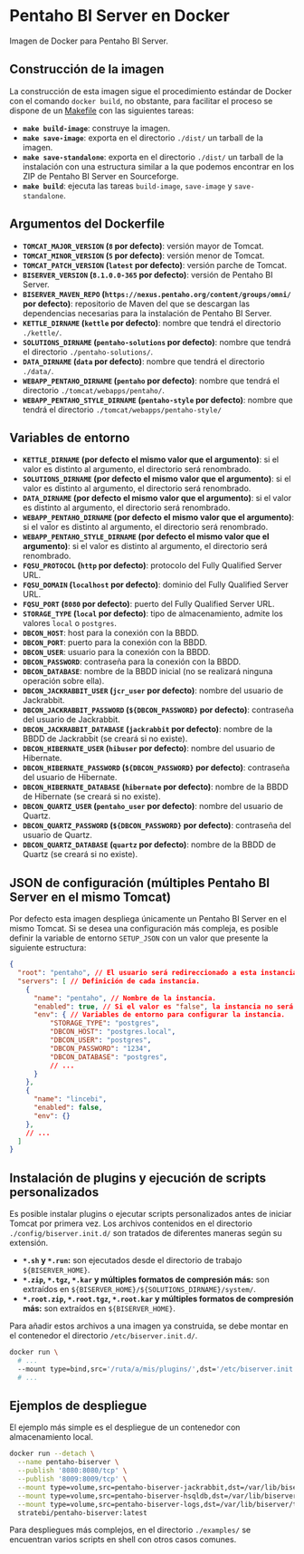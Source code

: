 # Pentaho BI Server en Docker

Imagen de Docker para Pentaho BI Server.

## Construcción de la imagen

La construcción de esta imagen sigue el procedimiento estándar de Docker con el comando `docker build`, no obstante, para facilitar el proceso se
dispone de un [Makefile](https://en.wikipedia.org/wiki/Makefile) con las siguientes tareas:

 * **`make build-image`**: construye la imagen.
 * **`make save-image`**: exporta en el directorio `./dist/` un tarball de la imagen.
 * **`make save-standalone`**: exporta en el directorio `./dist/` un tarball de la instalación con una estructura similar a la que podemos encontrar
   en los ZIP de Pentaho BI Server en Sourceforge.
 * **`make build`**: ejecuta las tareas `build-image`, `save-image` y `save-standalone`.

## Argumentos del Dockerfile

 * **`TOMCAT_MAJOR_VERSION` (`8` por defecto)**: versión mayor de Tomcat.
 * **`TOMCAT_MINOR_VERSION` (`5` por defecto)**: versión menor de Tomcat.
 * **`TOMCAT_PATCH_VERSION` (`latest` por defecto)**: versión parche de Tomcat.
 * **`BISERVER_VERSION` (`8.1.0.0-365` por defecto)**: versión de Pentaho BI Server.
 * **`BISERVER_MAVEN_REPO` (`https://nexus.pentaho.org/content/groups/omni/` por defecto)**: repositorio de Maven del que se descargan las
   dependencias necesarias para la instalación de Pentaho BI Server.
 * **`KETTLE_DIRNAME` (`kettle` por defecto)**: nombre que tendrá el directorio `./kettle/`.
 * **`SOLUTIONS_DIRNAME` (`pentaho-solutions` por defecto)**: nombre que tendrá el directorio `./pentaho-solutions/`.
 * **`DATA_DIRNAME` (`data` por defecto)**: nombre que tendrá el directorio `./data/`.
 * **`WEBAPP_PENTAHO_DIRNAME` (`pentaho` por defecto)**: nombre que tendrá el directorio `./tomcat/webapps/pentaho/`.
 * **`WEBAPP_PENTAHO_STYLE_DIRNAME` (`pentaho-style` por defecto)**: nombre que tendrá el directorio `./tomcat/webapps/pentaho-style/`

## Variables de entorno

 * **`KETTLE_DIRNAME` (por defecto el mismo valor que el argumento)**: si el valor es distinto al argumento, el directorio será renombrado.
 * **`SOLUTIONS_DIRNAME` (por defecto el mismo valor que el argumento)**: si el valor es distinto al argumento, el directorio será renombrado.
 * **`DATA_DIRNAME` (por defecto el mismo valor que el argumento)**: si el valor es distinto al argumento, el directorio será renombrado.
 * **`WEBAPP_PENTAHO_DIRNAME` (por defecto el mismo valor que el argumento)**: si el valor es distinto al argumento, el directorio será renombrado.
 * **`WEBAPP_PENTAHO_STYLE_DIRNAME` (por defecto el mismo valor que el argumento)**: si el valor es distinto al argumento, el directorio será
   renombrado.
 * **`FQSU_PROTOCOL` (`http` por defecto)**: protocolo del Fully Qualified Server URL.
 * **`FQSU_DOMAIN` (`localhost` por defecto)**: dominio del Fully Qualified Server URL.
 * **`FQSU_PORT` (`8080` por defecto)**: puerto del Fully Qualified Server URL.
 * **`STORAGE_TYPE` (`local` por defecto)**: tipo de almacenamiento, admite los valores `local` o `postgres`.
 * **`DBCON_HOST`**: host para la conexión con la BBDD.
 * **`DBCON_PORT`**: puerto para la conexión con la BBDD.
 * **`DBCON_USER`**: usuario para la conexión con la BBDD.
 * **`DBCON_PASSWORD`**: contraseña para la conexión con la BBDD.
 * **`DBCON_DATABASE`**: nombre de la BBDD inicial (no se realizará ninguna operación sobre ella).
 * **`DBCON_JACKRABBIT_USER` (`jcr_user` por defecto)**: nombre del usuario de Jackrabbit.
 * **`DBCON_JACKRABBIT_PASSWORD` (`${DBCON_PASSWORD}` por defecto)**: contraseña del usuario de Jackrabbit.
 * **`DBCON_JACKRABBIT_DATABASE` (`jackrabbit` por defecto)**: nombre de la BBDD de Jackrabbit (se creará si no existe).
 * **`DBCON_HIBERNATE_USER` (`hibuser` por defecto)**: nombre del usuario de Hibernate.
 * **`DBCON_HIBERNATE_PASSWORD` (`${DBCON_PASSWORD}` por defecto)**: contraseña del usuario de Hibernate.
 * **`DBCON_HIBERNATE_DATABASE` (`hibernate` por defecto)**: nombre de la BBDD de Hibernate (se creará si no existe).
 * **`DBCON_QUARTZ_USER` (`pentaho_user` por defecto)**: nombre del usuario de Quartz.
 * **`DBCON_QUARTZ_PASSWORD` (`${DBCON_PASSWORD}` por defecto)**: contraseña del usuario de Quartz.
 * **`DBCON_QUARTZ_DATABASE` (`quartz` por defecto)**: nombre de la BBDD de Quartz (se creará si no existe).

## JSON de configuración (múltiples Pentaho BI Server en el mismo Tomcat)

Por defecto esta imagen despliega únicamente un Pentaho BI Server en el mismo Tomcat. Si se desea una configuración más compleja, es posible definir
la variable de entorno `SETUP_JSON` con un valor que presente la siguiente estructura:

```json
{
  "root": "pentaho", // El usuario será redireccionado a esta instancia si accede desde la raíz.
  "servers": [ // Definición de cada instancia.
    {
      "name": "pentaho", // Nombre de la instancia.
      "enabled": true, // Si el valor es "false", la instancia no será configurada.
      "env": { // Variables de entorno para configurar la instancia.
          "STORAGE_TYPE": "postgres",
          "DBCON_HOST": "postgres.local",
          "DBCON_USER": "postgres",
          "DBCON_PASSWORD": "1234",
          "DBCON_DATABASE": "postgres",
          // ...
      }
    },
    {
      "name": "lincebi",
      "enabled": false,
      "env": {}
    },
    // ...
  ]
}
```

## Instalación de plugins y ejecución de scripts personalizados

Es posible instalar plugins o ejecutar scripts personalizados antes de iniciar Tomcat por primera vez. Los archivos contenidos en el directorio
`./config/biserver.init.d/` son tratados de diferentes maneras según su extensión.

 * **`*.sh` y `*.run`:** son ejecutados desde el directorio de trabajo `${BISERVER_HOME}`.
 * **`*.zip`, `*.tgz`, `*.kar` y múltiples formatos de compresión más:** son extraídos en `${BISERVER_HOME}/${SOLUTIONS_DIRNAME}/system/`.
 * **`*.root.zip`, `*.root.tgz`, `*.root.kar` y múltiples formatos de compresión más:** son extraídos en `${BISERVER_HOME}`.

Para añadir estos archivos a una imagen ya construida, se debe montar en el contenedor el directorio `/etc/biserver.init.d/`.

```sh
docker run \
  # ...
  --mount type=bind,src='/ruta/a/mis/plugins/',dst='/etc/biserver.init.d/',ro \
  # ...
```

## Ejemplos de despliegue

El ejemplo más simple es el despliegue de un contenedor con almacenamiento local.

```sh
docker run --detach \
  --name pentaho-biserver \
  --publish '8080:8080/tcp' \
  --publish '8009:8009/tcp' \
  --mount type=volume,src=pentaho-biserver-jackrabbit,dst=/var/lib/biserver/pentaho-solutions/system/jackrabbit/repository/ \
  --mount type=volume,src=pentaho-biserver-hsqldb,dst=/var/lib/biserver/data/hsqldb/ \
  --mount type=volume,src=pentaho-biserver-logs,dst=/var/lib/biserver/tomcat/logs/ \
  stratebi/pentaho-biserver:latest
```

Para despliegues más complejos, en el directorio `./examples/` se encuentran varios scripts en shell con otros casos comunes.
